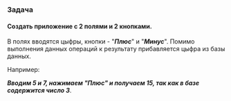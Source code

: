 ### Задача

#### Создать приложение с 2 полями и 2 кнопками.
В полях вводятся цыфры, кнопки - "***Плюс***" и "***Минус***".
Помимо выполнения данных операций к результату прибавляется цыфра из базы данных.

Например:

***Вводим 5 и 7, нажимаем "Плюс" и получаем 15, так как в базе содержится число 3***.

